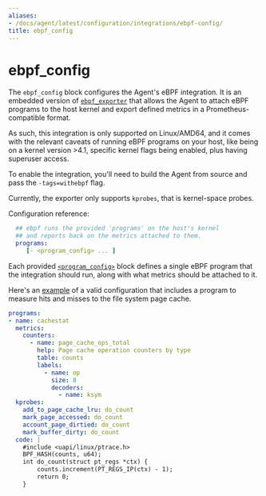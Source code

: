 ```yaml
---
aliases:
- /docs/agent/latest/configuration/integrations/ebpf-config/
title: ebpf_config
---
```


# ebpf_config

The `ebpf_config` block configures the Agent's eBPF integration.
It is an embedded version of
[`ebpf_exporter`](https://github.com/cloudflare/ebpf_exporter)
that allows the Agent to attach eBPF programs to the host kernel
and export defined metrics in a Prometheus-compatible format.

As such, this integration is only supported on Linux/AMD64, and
it comes with the relevant caveats of running eBPF programs 
on your host, like being on a kernel version >4.1, specific
kernel flags being enabled, plus having superuser access.

To enable the integration, you'll need to build the Agent from source and pass
the `-tags=withebpf` flag.

Currently, the exporter only supports `kprobes`, that is
kernel-space probes.

Configuration reference:

```yaml
  ## ebpf runs the provided 'programs' on the host's kernel
  ## and reports back on the metrics attached to them.
  programs: 
     [- <program_config> ... ]
```

Each provided [`<program_config>`](https://pkg.go.dev/github.com/cloudflare/ebpf_exporter@v1.2.5/config#Program) block defines a single eBPF program that the integration should run, along with what metrics should be attached to it.

Here's an [example](https://github.com/cloudflare/ebpf_exporter/blob/master/examples/cachestat.yaml) of a valid configuration that includes a program to measure hits and misses to the file system page cache.

```yaml
programs:
- name: cachestat
  metrics:
    counters:
      - name: page_cache_ops_total
        help: Page cache operation counters by type
        table: counts
        labels:
          - name: op
            size: 8
            decoders:
              - name: ksym
  kprobes:
    add_to_page_cache_lru: do_count
    mark_page_accessed: do_count
    account_page_dirtied: do_count
    mark_buffer_dirty: do_count
  code: |
    #include <uapi/linux/ptrace.h>
    BPF_HASH(counts, u64);
    int do_count(struct pt_regs *ctx) {
        counts.increment(PT_REGS_IP(ctx) - 1);
        return 0;
    }
```

